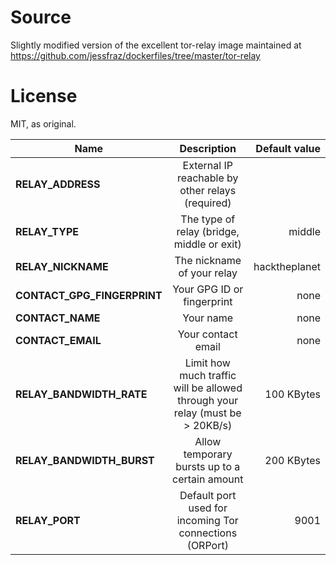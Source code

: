 # Source
Slightly modified version of the excellent tor-relay image
maintained at https://github.com/jessfraz/dockerfiles/tree/master/tor-relay

# License
MIT, as original.


| Name                         | Description                                                                  | Default value |
| ---------------------------- |:----------------------------------------------------------------------------:| -------------:|
| **RELAY_ADDRESS**            | External IP reachable by other relays (required)                             | <none>        |
| **RELAY_TYPE**               | The type of relay (bridge, middle or exit)                                   | middle        |
| **RELAY_NICKNAME**           | The nickname of your relay                                                   | hacktheplanet |
| **CONTACT_GPG_FINGERPRINT**  | Your GPG ID or fingerprint                                                   | none          |
| **CONTACT_NAME**             | Your name                                                                    | none          |
| **CONTACT_EMAIL**            | Your contact email                                                           | none          |
| **RELAY_BANDWIDTH_RATE**     | Limit how much traffic will be allowed through your relay (must be > 20KB/s) | 100 KBytes    |
| **RELAY_BANDWIDTH_BURST**    | Allow temporary bursts up to a certain amount                                | 200 KBytes    |
| **RELAY_PORT**               | Default port used for incoming Tor connections (ORPort)                      | 9001          |
